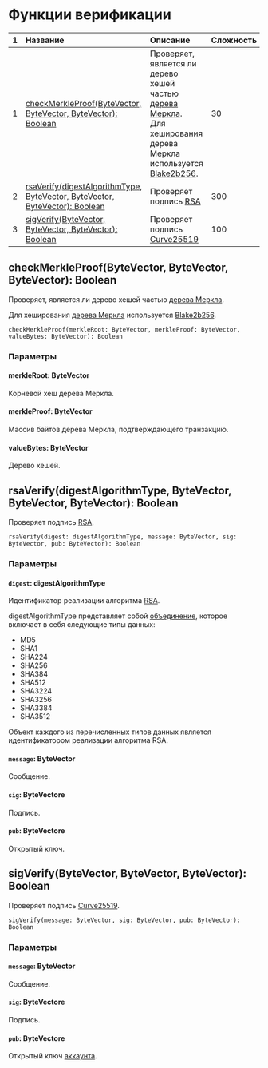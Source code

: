 # Функции верификации

| 1 | Название | Описание | Сложность |
| :--- | :--- | :--- | :--- |
| 1 | [checkMerkleProof(ByteVector, ByteVector, ByteVector): Boolean](#check-merkle-proof) | Проверяет, является ли дерево хешей частью [дерева Меркла](https://ru.wikipedia.org/wiki/Дерево_хешей).<br>Для хеширования дерева Меркла используется [Blake2b256](https://en.wikipedia.org/wiki/BLAKE_%28hash_function%29). | 30 |
| 2 | [rsaVerify(digestAlgorithmType, ByteVector, ByteVector, ByteVector): Boolean](#rsa-verify) | Проверяет подпись [RSA](https://ru.wikipedia.org/wiki/RSA) | 300 |
| 3 | [sigVerify(ByteVector, ByteVector, ByteVector): Boolean](#sig-verify) | Проверяет подпись [Curve25519](https://en.wikipedia.org/wiki/Curve25519) | 100 |


## checkMerkleProof(ByteVector, ByteVector, ByteVector): Boolean<a id="check-merkle-proof"></a>

Проверяет, является ли дерево хешей частью [дерева Меркла](https://ru.wikipedia.org/wiki/Дерево_хешей).

Для хеширования [дерева Меркла](https://ru.wikipedia.org/wiki/Дерево_хешей) используется [Blake2b256](https://en.wikipedia.org/wiki/BLAKE_%28hash_function%29).

``` ride
checkMerkleProof(merkleRoot: ByteVector, merkleProof: ByteVector, valueBytes: ByteVector): Boolean
```

### Параметры

#### merkleRoot: ByteVector

Корневой хеш дерева Меркла.

#### merkleProof: ByteVector

Массив байтов дерева Меркла, подтверждающего транзакцию.

#### valueBytes: ByteVector

Дерево хешей.

## rsaVerify(digestAlgorithmType, ByteVector, ByteVector, ByteVector): Boolean<a id="rsa-verify"></a>

Проверяет подпись [RSA](https://ru.wikipedia.org/wiki/RSA).

``` ride
rsaVerify(digest: digestAlgorithmType, message: ByteVector, sig: ByteVector, pub: ByteVector): Boolean
```

### Параметры

#### `digest`: digestAlgorithmType

Идентификатор реализации алгоритма [RSA](https://ru.wikipedia.org/wiki/RSA).

digestAlgorithmType представляет собой [объединение](/ride/data-types/union.md), которое включает в себя следующие типы данных:

* MD5
* SHA1
* SHA224
* SHA256
* SHA384
* SHA512
* SHA3224
* SHA3256
* SHA3384
* SHA3512

Объект каждого из перечисленных типов данных является идентификатором реализации алгоритма RSA.

#### `message`: ByteVector

Сообщение.

#### `sig`: ByteVectore

Подпись.

#### `pub`: ByteVectore

Открытый ключ.

## sigVerify(ByteVector, ByteVector, ByteVector): Boolean<a id="sig-verify"></a>

Проверяет подпись [Curve25519](https://en.wikipedia.org/wiki/Curve25519).

``` ride
sigVerify(message: ByteVector, sig: ByteVector, pub: ByteVector): Boolean
```

### Параметры

#### `message`: ByteVector

Сообщение.

#### `sig`: ByteVectore

Подпись.

#### `pub`: ByteVectore

Открытый ключ [аккаунта](/blockchain/account.md).

